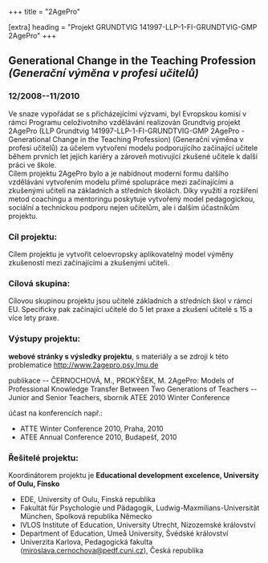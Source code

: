 +++
title = "2AgePro" 

[extra]
heading = "Projekt GRUNDTVIG 141997-LLP-1-FI-GRUNDTVIG-GMP 2AgePro"
+++
## Generational Change in the Teaching Profession *(Generační výměna v profesi učitelů)*

### 12/2008--11/2010

Ve snaze vypořádat se s přicházejícími výzvami, byl Evropskou komisí v
rámci Programu celoživotního vzdělávání realizován Grundtvig projekt
2AgePro (LLP Grundtvig 141997-LLP-1-FI-GRUNDTVIG-GMP 2AgePro -
Generational Change in the Teaching Profession) (Generační výměna v
profesi učitelů) za účelem vytvoření modelu podporujícího začínající
učitele během prvních let jejich kariéry a zároveň motivující zkušené
učitele k další práci ve škole.\
Cílem projektu 2AgePro bylo a je nabídnout moderní formu dalšího
vzdělávání vytvořením modelu přímé spolupráce mezi začínajícími a
zkušenými učiteli na základních a středních školách. Díky využití a
rozšíření metod coachingu a mentoringu poskytuje vytvořený model
pedagogickou, sociální a technickou podporu nejen učitelům, ale i dalším
účastníkům projektu.

### Cíl projektu:

Cílem projektu je vytvořit celoevropsky aplikovatelný model výměny
zkušeností mezi začínajícími a zkušenými učiteli.

### Cílová skupina:

Cílovou skupinou projektu jsou učitelé základních a středních škol v
rámci EU. Specificky pak začínající učitelé do 5 let praxe a zkušení
učitelé s 15 a více lety praxe.

### Výstupy projektu:

**webové stránky s výsledky projektu**, s materiály a se zdroji k této
problematice <http://www.2agepro.psy.lmu.de>

publikace -- ČERNOCHOVÁ, M., PROKÝŠEK, M. 2AgePro: Models of
Professional Knowledge Transfer Between Two Generations of Teachers --
Junior and Senior Teachers, sborník ATEE 2010 Winter Conference

účast na konferencích např.:

-   ATTE Winter Conference 2010, Praha, 2010
-   ATEE Annual Conference 2010, Budapešť, 2010

### Řešitelé projektu:

Koordinátorem projektu je **Educational development excelence,
University of Oulu, Finsko**

-   EDE, University of Oulu, Finská republika
-   Fakultät für Psychologie und Pädagogik,
    Ludwig-Maxmilians-Universität München, Spolková republika Německo
-   IVLOS Institute of Education, University Utrecht, Nizozemské
    království
-   Department of Education, Umeå University, Švédské království
-   Univerzita Karlova, Pedagogická fakulta
    (<miroslava.cernochova@pedf.cuni.cz>), Česká republika
